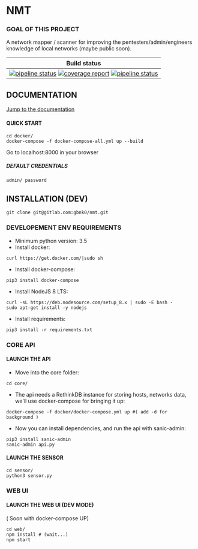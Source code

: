 
# NMT

### GOAL OF THIS PROJECT

A network mapper / scanner for improving the pentesters/admin/engineers knowledge of local networks (maybe public soon).


| Build status    |
|------------|
| [![pipeline status](https://travis-ci.org/gbnk0/nmt.svg?branch=develop)]() [![coverage report](https://gitlab.com/gbnk0/nmt/badges/develop/coverage.svg)](https://gitlab.com/gbnk0/nmt/commits/develop) [![pipeline status](https://img.shields.io/badge/Python-3.5%2C%203.6-blue.svg)](https://gitlab.com/gbnk0/nmt/commits/develop)|

## DOCUMENTATION
[Jump to the documentation](https://gitlab.com/gbnk0/nmt/wikis/home)


#### QUICK START

```
cd docker/
docker-compose -f docker-compose-all.yml up --build
```

Go to localhost:8000 in your browser

##### DEFAULT CREDENTIALS
`admin/ password`


## INSTALLATION (DEV)
``` git clone git@gitlab.com:gbnk0/nmt.git ```
### DEVELOPEMENT ENV REQUIREMENTS
- Minimum python version: 3.5
- Install docker: 
```
curl https://get.docker.com/|sudo sh
```

- Install docker-compose: 
```
pip3 install docker-compose
```

- Install NodeJS 8 LTS:
```
curl -sL https://deb.nodesource.com/setup_8.x | sudo -E bash -
sudo apt-get install -y nodejs
```

- Install requirements:
```
pip3 install -r requirements.txt
```

### CORE API
#### LAUNCH THE API
- Move into the core folder:

```
cd core/
```

- The api needs a RethinkDB instance for storing hosts, networks data, we'll use docker-compose for bringing it up:

```
docker-compose -f docker/docker-compose.yml up #( add -d for background )

```

- Now you can install dependencies, and run the api with sanic-admin:

```
pip3 install sanic-admin
sanic-admin api.py
```


#### LAUNCH THE SENSOR
```
cd sensor/
python3 sensor.py
```


### WEB UI 
#### LAUNCH THE WEB UI (DEV MODE)
( Soon with docker-compose UP)

```
cd web/
npm install # (wait...)
npm start
```

